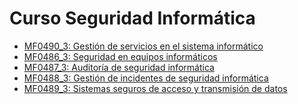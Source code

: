 # Curso Seguridad Informática
- <a href="https://github.com/Jorgeev27/SeguridadInformatica/tree/main/MF0490_3%20Gesti%C3%B3n%20de%20servicios%20en%20el%20sistema%20inform%C3%A1tico">MF0490_3: Gestión de servicios en el sistema informático</a>
- <a href="https://github.com/Jorgeev27/SeguridadInformatica/tree/main/MF0486_3%3A%20Seguridad%20en%20equipos%20inform%C3%A1ticos">MF0486_3: Seguridad en equipos informáticos</a>
- <a href="https://github.com/Jorgeev27/SeguridadInformatica/tree/main/MF0487_3%20Auditor%C3%ADa%20de%20seguridad%20inform%C3%A1tica">MF0487_3: Auditoría de seguridad informática</a>
- <a href="https://github.com/Jorgeev27/SeguridadInformatica/tree/main/MF0488_3%20Gesti%C3%B3n%20de%20incidentes%20de%20seguridad%20inform%C3%A1tica">MF0488_3: Gestión de incidentes de seguridad informática</a>
- <a href="https://github.com/Jorgeev27/SeguridadInformatica/tree/main/MF0489_3%20Sistemas%20seguros%20de%20acceso%20y%20transmisi%C3%B3n%20de%20datos">MF0489_3: Sistemas seguros de acceso y transmisión de datos</a>
